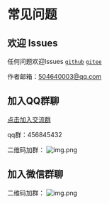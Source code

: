 # 常见问题

## 欢迎 Issues

任何问题欢迎Issues [`github`](https://github.com/MyPrintDesign/myprint/issues) [`gitee`](https://gitee.com/MyPrintDesign/myprint/issues)


作者邮箱：[504640003@qq.com](mailto:504640003@qq.com)

## 加入QQ群聊

<a target="_blank" href="https://qm.qq.com/cgi-bin/qm/qr?k=8uMkIhdhO8DuZclRWZrxU7FhZXor2z-F&jump_from=webapi&authKey=G9+MhuJqLP2Cf3qgjHXbwA/QZKwfq4r0LnHc/dvIoNKbKaFM70bRzGkt5p0UmUd9">
点击加入交流群</a>

qq群：456845432

二维码加群：
![img.png](/qq.png)

## 加入微信群聊

二维码加群：
![img.png](/weixin.png)

[//]: # (https://weixinqr.myprint.top/)
